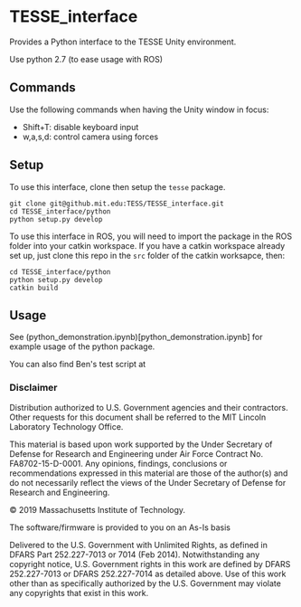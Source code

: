 # TESSE_interface

Provides a Python interface to the TESSE Unity environment.

Use python 2.7 (to ease usage with ROS)

## Commands
Use the following commands when having the Unity window in focus:

- Shift+T: disable keyboard input
- w,a,s,d: control camera using forces

## Setup

To use this interface, clone then setup the `tesse` package.
```
git clone git@github.mit.edu:TESS/TESSE_interface.git
cd TESSE_interface/python
python setup.py develop
```

To use this interface in ROS, you will need to import the package in the ROS folder into your catkin workspace.
If you have a catkin workspace already set up, just clone this repo in the `src` folder of the catkin worksapce, then:

```
cd TESSE_interface/python
python setup.py develop
catkin build
```

## Usage

See (python_demonstration.ipynb)[python_demonstration.ipynb] for example usage of the python package.

You can also find Ben's test script at 



### Disclaimer

Distribution authorized to U.S. Government agencies and their contractors. Other requests for this document shall be referred to the MIT Lincoln Laboratory Technology Office.

This material is based upon work supported by the Under Secretary of Defense for Research and Engineering under Air Force Contract No. FA8702-15-D-0001. Any opinions, findings, conclusions or recommendations expressed in this material are those of the author(s) and do not necessarily reflect the views of the Under Secretary of Defense for Research and Engineering.

© 2019 Massachusetts Institute of Technology.

The software/firmware is provided to you on an As-Is basis

Delivered to the U.S. Government with Unlimited Rights, as defined in DFARS Part 252.227-7013 or 7014 (Feb 2014). Notwithstanding any copyright notice, U.S. Government rights in this work are defined by DFARS 252.227-7013 or DFARS 252.227-7014 as detailed above. Use of this work other than as specifically authorized by the U.S. Government may violate any copyrights that exist in this work.
